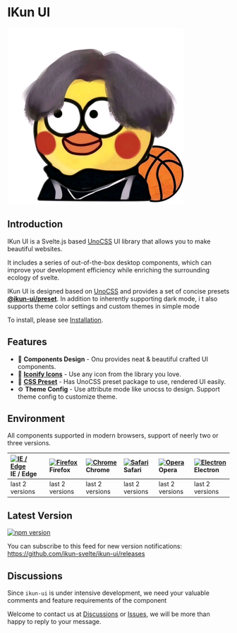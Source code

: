 # IKun UI

<img src="../public/xhz.jpg" width="400" height="400">

## Introduction

IKun UI is a Svelte.js based [UnoCSS](https://github.com/unocss/unocss) UI library that allows you to make beautiful websites.

It includes a series of out-of-the-box desktop components, 
which can improve your development efficiency while enriching the surrounding ecology of svelte.    

IKun UI is designed based on [UnoCSS](https://github.com/unocss/unocss) and provides a set of concise presets **[@ikun-ui/preset]((https://github.com/ikun-svelte/ikun-ui/tree/main/preset))**. 
In addition to inherently supporting dark mode, i
t also supports theme color settings and custom themes in simple mode

To install, please see [Installation](./install.md).


## Features

- 🪷 **Components Design** - Onu provides neat & beautiful crafted UI components.
- 🥑 **[Iconify Icons](https://icones.js.org/)** - Use any icon from the library you love.
- 🍬 **[CSS Preset](https://github.com/ikun-svelte/ikun-ui/tree/main/preset)** - Has UnoCSS preset package to use, rendered UI easily.
- ⚙️ **Theme Config** - Use attribute mode like unocss to design. Support theme config to customize theme.


## Environment

All components supported in modern browsers, support of neerly two or three versions.

| [![IE / Edge](https://cdn.nlark.com/yuque/0/2023/png/785653/1676598386595-58e6efd6-bd29-4671-bf28-e289dc8911e2.png)](http://godban.github.io/browsers-support-badges/) IE / Edge | [![Firefox](https://cdn.nlark.com/yuque/0/2023/png/785653/1676598386577-a25d20a4-c8e3-4c57-86bc-a1c853264457.png)](http://godban.github.io/browsers-support-badges/) Firefox | [![Chrome](https://cdn.nlark.com/yuque/0/2023/png/785653/1676598386568-5c1d71d1-732d-41b6-a20c-9900d1bcaa7a.png)](http://godban.github.io/browsers-support-badges/) Chrome | [![Safari](https://cdn.nlark.com/yuque/0/2023/png/785653/1676598386580-1a0870a7-0483-4c92-84ee-5afcd1da92d6.png)](http://godban.github.io/browsers-support-badges/) Safari | [![Opera](https://cdn.nlark.com/yuque/0/2023/png/785653/1676598386571-49e31a0f-d0e4-4efc-8808-a5eedd4101fe.png)](http://godban.github.io/browsers-support-badges/) Opera | [![Electron](https://cdn.nlark.com/yuque/0/2023/png/785653/1676598389214-b4742a92-cfe7-4730-aefb-f2fb5fd046f3.png)](http://godban.github.io/browsers-support-badges/) Electron |
| :----------------------------------------------------------- | :----------------------------------------------------------- | :----------------------------------------------------------- | :----------------------------------------------------------- | :----------------------------------------------------------- | :----------------------------------------------------------- |
| last 2 versions                                                         | last 2 versions                                              | last 2 versions                                              | last 2 versions                                              | last 2 versions                                              | last 2 versions                                              |


## Latest Version

[![npm version](https://img.shields.io/npm/v/%40ikun-ui%2Fcore)](https://www.npmjs.com/package/@ikun-ui/core)

You can subscribe to this feed for new version notifications: https://github.com/ikun-svelte/ikun-ui/releases

## Discussions

Since `ikun-ui` is under intensive development, we need your valuable comments and feature requirements of the component

Welcome to contact us at [Discussions](https://github.com/ikun-svelte/ikun-ui/discussions) or [Issues](https://github.com/ikun-svelte/ikun-ui/issues), we will be more than happy to reply to your message.
